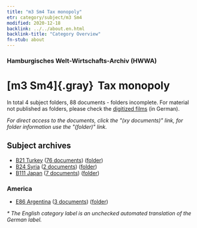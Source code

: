 ```yaml
---
title: "m3 Sm4 Tax monopoly"
etr: category/subject/m3 Sm4
modified: 2020-12-18
backlink: ../../about.en.html
backlink-title: "Category Overview"
fn-stub: about
---
```


### Hamburgisches Welt-Wirtschafts-Archiv (HWWA)
# [m3 Sm4]{.gray}&#8201; Tax monopoly&#160; 





In total 4 subject folders, 88 documents - folders incomplete.
For material not published as folders, please check the [digitized films](/film/h1_sh) (in German).

_For direct access to the documents, click the "(xy documents)" link, for folder information use the "(folder)" link._

## Subject archives


- [B21 Turkey](../../../geo/about.en.html#B21) (<a href="https://dfg-viewer.de/show/?tx_dlf[id]=https://pm20.zbw.eu/mets/sh/1411xx/141111/1448xx/144872/public.mets.en.xml" target="_blank">76 documents</a>) ([folder](http://purl.org/pressemappe20/folder/sh/141111,144872))
- [B24 Syria](../../../geo/about.en.html#B24) (<a href="https://dfg-viewer.de/show/?tx_dlf[id]=https://pm20.zbw.eu/mets/sh/1411xx/141114/1448xx/144872/public.mets.en.xml" target="_blank">2 documents</a>) ([folder](http://purl.org/pressemappe20/folder/sh/141114,144872))
- [B111 Japan](../../../geo/about.en.html#B111) (<a href="https://dfg-viewer.de/show/?tx_dlf[id]=https://pm20.zbw.eu/mets/sh/1412xx/141272/1448xx/144872/public.mets.en.xml" target="_blank">7 documents</a>) ([folder](http://purl.org/pressemappe20/folder/sh/141272,144872))

### America

- [E86 Argentina](../../../geo/about.en.html#E86) (<a href="https://dfg-viewer.de/show/?tx_dlf[id]=https://pm20.zbw.eu/mets/sh/1416xx/141692/1448xx/144872/public.mets.en.xml" target="_blank">3 documents</a>) ([folder](http://purl.org/pressemappe20/folder/sh/141692,144872))


_* The English category label is an unchecked automated translation of the German label._

